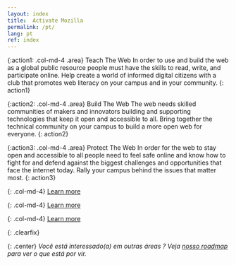 ```yaml
---
layout: index
title:  Activate Mozilla
permalink: /pt/
lang: pt
ref: index
---
```


{:action1: .col-md-4 .area}
<span>Teach The Web</span>
In order to use and build the web as a global public resource people must have the skills to read, write, and participate online. Help create a world of informed digital citizens with a club that promotes web literacy on your campus and in your community.
{: action1}

{:action2: .col-md-4 .area}
<span>Build The Web</span>
The web needs skilled communities of makers and innovators building and supporting technologies that keep it open and accessible to all. Bring together the technical community on your campus to build a more open web for everyone.
{: action2}

{:action3: .col-md-4 .area}
<span>Protect The Web</span>
In order for the web to stay open and accessible to all people need to feel safe online and know how to fight for and defend against the biggest challenges and opportunities that face the internet today. Rally your campus behind the issues that matter most.
{: action3}

{: .col-md-4}
<a class="btn btn-default" href="/activities/" role="button">Learn more</a>

{: .col-md-4}
<a class="btn btn-default" href="/activities/" role="button">Learn more</a>

{: .col-md-4}
<a class="btn btn-default" href="/activities/" role="button">Learn more</a>

{: .clearfix}
&nbsp;

{: .center}
_Você está interessado(a) em outras áreas ? Veja [nosso roadmap](roadmap/) para ver o que está por vir._
